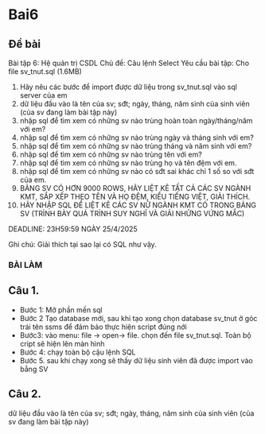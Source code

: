 # Bai6
## Đề bài
Bài tập 6: Hệ quản trị CSDL
Chủ đề: Câu lệnh Select
Yêu cầu bài tập: 
Cho file sv_tnut.sql (1.6MB)
1. Hãy nêu các bước để import được dữ liệu trong sv_tnut.sql vào sql server của em
2. dữ liệu đầu vào là tên của sv; sđt; ngày, tháng, năm sinh của sinh viên (của sv đang làm bài tập này)
3. nhập sql để tìm xem có những sv nào trùng hoàn toàn ngày/tháng/năm với em?
4. nhập sql để tìm xem có những sv nào trùng ngày và tháng sinh với em?
5. nhập sql để tìm xem có những sv nào trùng tháng và năm sinh với em?
6. nhập sql để tìm xem có những sv nào trùng tên với em?
7. nhập sql để tìm xem có những sv nào trùng họ và tên đệm với em.
8. nhập sql để tìm xem có những sv nào có sđt sai khác chỉ 1 số so với sđt của em.
9. BẢNG SV CÓ HƠN 9000 ROWS, HÃY LIỆT KÊ TẤT CẢ CÁC SV NGÀNH KMT, SẮP XẾP THEO TÊN VÀ HỌ ĐỆM, KIỂU TIẾNG  VIỆT, GIẢI THÍCH.
10. HÃY NHẬP SQL ĐỂ LIỆT KÊ CÁC SV NỮ NGÀNH KMT CÓ TRONG BẢNG SV (TRÌNH BÀY QUÁ TRÌNH SUY NGHĨ VÀ GIẢI NHỮNG VỨNG MẮC)

DEADLINE: 23H59:59 NGÀY 25/4/2025

Ghi chú: Giải thích tại sao lại có SQL như vậy.
### BÀI LÀM
## Câu 1.
- Bước 1: Mở phần mền sql
- Bước 2 Tạo database mới, sau khi tạo xong chọn database sv_tnut ở góc trái tên ssms để đảm bảo thực hiện script đúng nới
- Bước3: vào menu: file -> open-> file. chọn đến file sv_tnut.sql. Toàn bộ cript sẽ hiện lên màn hình
- Bước 4: chạy toàn bộ cậu lệnh SQL
- Bước 5. sau khi chạy xong sẽ thấy dữ liệu sinh viên đã được import vào bẳng SV
## Câu 2.
dữ liệu đầu vào là tên của sv; sđt; ngày, tháng, năm sinh của sinh viên (của sv đang làm bài tập này)
